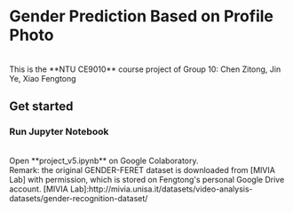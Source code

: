 # Gender Prediction Based on Profile Photo
 <br>
 This is the **NTU CE9010** course project of Group 10: Chen Zitong, Jin Ye, Xiao Fengtong
 
## Get started
### Run Jupyter Notebook
  <br>
  Open **project_v5.ipynb** on Google Colaboratory.
  <br>
  Remark: the original GENDER-FERET dataset is downloaded from [MIVIA Lab] with permission, which is stored on Fengtong's personal Google Drive account.
  [MIVIA Lab]:http://mivia.unisa.it/datasets/video-analysis-datasets/gender-recognition-dataset/
